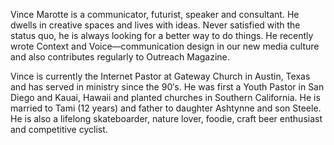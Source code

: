 ﻿---
name: Vince Marotte
description: Internet Pastor, Gateway Church
picture: Vince.jpg
twitter: handle
---

Vince Marotte is a communicator, futurist, speaker and consultant. He dwells in creative spaces and lives with ideas. Never satisfied with the status quo, he is always looking for a better way to do things. He recently wrote Context and Voice—communication design in our new media culture and also contributes regularly to Outreach Magazine.

Vince is currently the Internet Pastor at Gateway Church in Austin, Texas and has served in ministry since the 90′s. He was first a Youth Pastor in San Diego and Kauai, Hawaii and planted churches in Southern California. He is married to Tami (12 years) and father to daughter Ashtynne and son Steele. He is also a lifelong skateboarder, nature lover, foodie, craft beer enthusiast and competitive cyclist.
